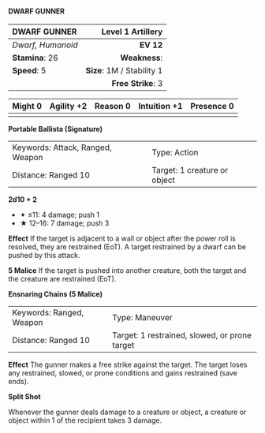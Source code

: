 #### DWARF GUNNER

| DWARF GUNNER      |      **Level 1 Artillery** |
| :---------------- | -------------------------: |
| *Dwarf, Humanoid* |                  **EV 12** |
| **Stamina**: 26   |              **Weakness**: |
| **Speed**: 5      | **Size**: 1M / Stability 1 |
|                   |         **Free Strike**: 3 |

| **Might** 0 | **Agility** +2 | **Reason** 0 | **Intuition** +1 | **Presence** 0 |
| ----------- | -------------- | ------------ | ---------------- | -------------- |
|             |                |              |                  |                |

**Portable Ballista (Signature)**

|                                  |                              |
| :------------------------------- | :--------------------------- |
| Keywords: Attack, Ranged, Weapon | Type: Action                 |
| Distance: Ranged 10              | Target: 1 creature or object |

**2d10 + 2**

- ✦ ≤11: 4 damage; push 1
- ★ 12–16: 7 damage; push 3

****Effect****
If the target is adjacent to a wall or object after the power roll is resolved, they are restrained (EoT). A target restrained by a dwarf can be pushed by this attack.

****5 Malice****
If the target is pushed into another creature, both the target and the creature are restrained (EoT).

**Ensnaring Chains (5 Malice)**

|                          |                                               |
| :----------------------- | :-------------------------------------------- |
| Keywords: Ranged, Weapon | Type: Maneuver                                |
| Distance: Ranged 10      | Target: 1 restrained, slowed, or prone target |

****Effect****
The gunner makes a free strike against the target. The target loses any restrained, slowed, or prone conditions and gains restrained (save ends).

**Split Shot**

Whenever the gunner deals damage to a creature or object, a creature or object within 1 of the recipient takes 3 damage.
